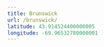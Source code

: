 ```yaml
---
title: Brunswick
url: /brunswick/
latitude: 43.914524400000005
longitude: -69.96532780000001
---
```

